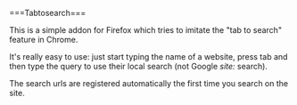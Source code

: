 ===Tabtosearch===

This is a simple addon for Firefox which tries to imitate the "tab to search" feature in Chrome. 

It's really easy to use: just start typing the name of a website, press tab and then type the query to use their local search (not Google _site:_ search).

The search urls are registered automatically the first time you search on the site.
